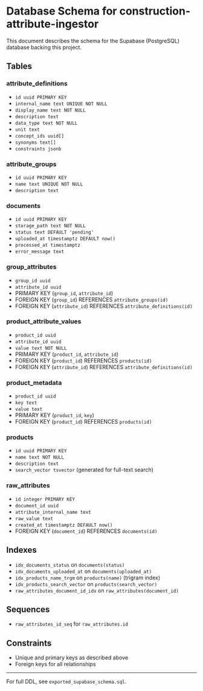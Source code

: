# Database Schema for construction-attribute-ingestor

This document describes the schema for the Supabase (PostgreSQL) database backing this project.

## Tables

### attribute_definitions
- `id uuid PRIMARY KEY`
- `internal_name text UNIQUE NOT NULL`
- `display_name text NOT NULL`
- `description text`
- `data_type text NOT NULL`
- `unit text`
- `concept_ids uuid[]`
- `synonyms text[]`
- `constraints jsonb`

### attribute_groups
- `id uuid PRIMARY KEY`
- `name text UNIQUE NOT NULL`
- `description text`

### documents
- `id uuid PRIMARY KEY`
- `storage_path text NOT NULL`
- `status text DEFAULT 'pending'`
- `uploaded_at timestamptz DEFAULT now()`
- `processed_at timestamptz`
- `error_message text`

### group_attributes
- `group_id uuid`
- `attribute_id uuid`
- PRIMARY KEY (`group_id`, `attribute_id`)
- FOREIGN KEY (`group_id`) REFERENCES `attribute_groups(id)`
- FOREIGN KEY (`attribute_id`) REFERENCES `attribute_definitions(id)`

### product_attribute_values
- `product_id uuid`
- `attribute_id uuid`
- `value text NOT NULL`
- PRIMARY KEY (`product_id`, `attribute_id`)
- FOREIGN KEY (`product_id`) REFERENCES `products(id)`
- FOREIGN KEY (`attribute_id`) REFERENCES `attribute_definitions(id)`

### product_metadata
- `product_id uuid`
- `key text`
- `value text`
- PRIMARY KEY (`product_id`, `key`)
- FOREIGN KEY (`product_id`) REFERENCES `products(id)`

### products
- `id uuid PRIMARY KEY`
- `name text NOT NULL`
- `description text`
- `search_vector tsvector` (generated for full-text search)

### raw_attributes
- `id integer PRIMARY KEY`
- `document_id uuid`
- `attribute_internal_name text`
- `raw_value text`
- `created_at timestamptz DEFAULT now()`
- FOREIGN KEY (`document_id`) REFERENCES `documents(id)`

## Indexes
- `idx_documents_status` on `documents(status)`
- `idx_documents_uploaded_at` on `documents(uploaded_at)`
- `idx_products_name_trgm` on `products(name)` (trigram index)
- `idx_products_search_vector` on `products(search_vector)`
- `raw_attributes_document_id_idx` on `raw_attributes(document_id)`

## Sequences
- `raw_attributes_id_seq` for `raw_attributes.id`

## Constraints
- Unique and primary keys as described above
- Foreign keys for all relationships

---

For full DDL, see `exported_supabase_schema.sql`.
